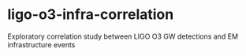 # ligo-o3-infra-correlation
Exploratory correlation study between LIGO O3 GW detections and EM infrastructure events
